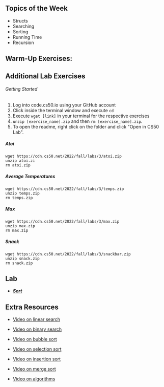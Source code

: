 ## Topics of the Week

- Structs
- Searching
- Sorting
- Running Time
- Recursion

## Warm-Up Exercises: 

## Additional Lab Exercises 

###### Getting Started 
1. Log into code.cs50.io using your GitHub account 
2. Click inside the terminal window and execute ```cd``` 
3. Execute ```wget [link]``` in your terminal for the respective exercises
4. ```unzip [exercise_name].zip``` and then ```rm [exercise_name].zip```. 
5. To open the readme, right click on the folder and click "Open in CS50 Lab". 


##### Atoi 
```
wget https://cdn.cs50.net/2022/fall/labs/3/atoi.zip
unzip atoi.zi
rm atoi.zip
```

##### Average Temperatures 
```
wget https://cdn.cs50.net/2022/fall/labs/3/temps.zip
unzip temps.zip
rm temps.zip
```

##### Max 
```
wget https://cdn.cs50.net/2022/fall/labs/3/max.zip
unzip max.zip
rm max.zip
```

##### Snack 
```
wget https://cdn.cs50.net/2022/fall/labs/3/snackbar.zip
unzip snack.zip
rm snack.zip
```

## Lab

- ***[Sort](https://cs50.harvard.edu/college/2022/fall/labs/3/)***

## Extra Resources

- [Video on linear search](https://www.youtube.com/watch?v=TwsgCHYmbbA)

- [Video on binary search](https://www.youtube.com/watch?v=T98PIp4omUA)

- [Video on bubble sort](https://www.youtube.com/watch?v=RT-hUXUWQ2I)

- [Video on selection sort](https://www.youtube.com/watch?v=3hH8kTHFw2A)

- [Video on insertion sort](https://www.youtube.com/watch?v=O0VbBkUvriI)

- [Video on merge sort](https://www.youtube.com/watch?v=Ns7tGNbtvV4)

- [Video on algorithms](https://www.youtube.com/watch?v=ktWL3nN38ZA)
